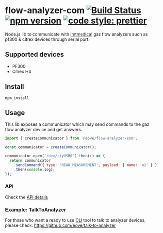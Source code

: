 # flow-analyzer-com [![Build Status](https://travis-ci.org/eove/flow-analyzer-com.svg?branch=master)](https://travis-ci.org/eove/flow-analyzer-com) [![npm version](https://badge.fury.io/js/%40eove%2Fflow-analyzer-com.svg)](https://badge.fury.io/js/%40eove%2Fflow-analyzer-com) [![code style: prettier](https://img.shields.io/badge/code_style-prettier-ff69b4.svg?style=flat-square)](https://github.com/prettier/prettier)

Node.js lib to communicate with [imtmedical](https://www.imtmedical.com/) gaz flow analyzers such as pf300 & citrex devices through serial port.

## Supported devices

- PF300
- Citrex H4

## Install

`npm install`

## Usage

This lib exposes a communicator which may send commands to the gaz flow analyzer device and get answers.

```js
import { createCommunicator } from '@eove/flow-analyzer-com';

const communicator = createCommunicator();

communicator.open('/dev/ttyUSB0').then(() => {
  return communicator
    .sendCommand({ type: 'READ_MEASUREMENT', payload: { name: 'o2' } })
    .then(console.log);
});
```

### API

Check the [API details](docs/api.md)

### Example: TalkToAnalyzer

For those who want a ready to use [CLI](https://en.wikipedia.org/wiki/Command-line_interface) tool to talk to analyzer devices, please check: https://github.com/eove/talk-to-analyzer
